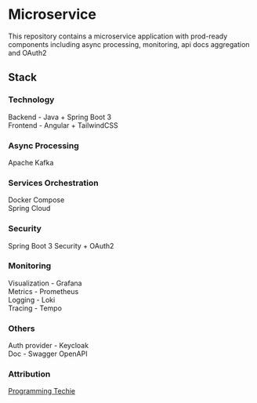 # Microservice
This repository contains a microservice application with prod-ready components including async processing, monitoring, api docs aggregation and OAuth2

 
## Stack
### Technology
Backend - Java + Spring Boot 3<br>Frontend - Angular + TailwindCSS

### Async Processing
Apache Kafka

### Services Orchestration
Docker Compose<br>Spring Cloud

### Security
Spring Boot 3 Security + OAuth2

### Monitoring
Visualization - Grafana<br>Metrics - Prometheus<br>Logging - Loki<br>Tracing - Tempo

### Others
Auth provider - Keycloak<br>
Doc - Swagger OpenAPI

### Attribution
[Programming Techie](https://github.com/SaiUpadhyayula/spring-boot-microservices)